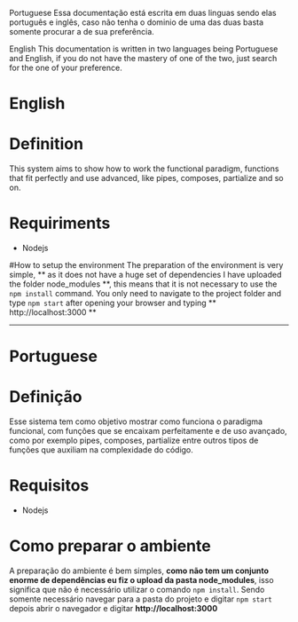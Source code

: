 Portuguese
Essa documentação está escrita em duas linguas sendo elas português e inglês, caso não tenha o dominio de uma das duas basta somente procurar a de sua preferência.

English
This documentation is written in two languages ​​being Portuguese and English, if you do not have the mastery of one of the two, just search for the one of your preference.

# English

# Definition
This system aims to show how to work the functional paradigm, functions that fit perfectly and use advanced, like pipes, composes, partialize and so on.

# Requiriments
- Nodejs

#How to setup the environment
The preparation of the environment is very simple, ** as it does not have a huge set of dependencies I have uploaded the folder node_modules **, this means that it is not necessary to use the `npm install` command. You only need to navigate to the project folder and type `npm start` after  opening your browser and typing ** http://localhost:3000 **

------------
# Portuguese

# Definição
Esse sistema tem como objetivo mostrar como funciona o paradigma funcional, com funções que se encaixam perfeitamente e de uso avançado, como por exemplo pipes, composes,	partialize entre outros tipos de funções que auxiliam na complexidade do código.

# Requisitos
- Nodejs

# Como preparar o ambiente
A preparação do ambiente é bem simples, **como não tem um conjunto enorme de dependências eu fiz o upload da pasta node_modules**, isso significa que não é necessário utilizar o comando `npm install`. Sendo somente necessário navegar para a pasta do projeto e digitar `npm start` depois abrir o navegador e digitar **http://localhost:3000**

